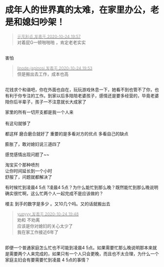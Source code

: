 # 成年人的世界真的太难，在家里办公，老是和媳妇吵架！


<div class="quote"><blockquote><font size="2"><a href="https://www.hostloc.com/forum.php?mod=redirect&amp;goto=findpost&amp;pid=9347287&amp;ptid=758059" target="_blank"><font color="#999999">元亨利贞 发表于 2020-10-24 19:57</font></a></font><br />
对着屁G一顿啪啪啪 ，肯定老老实实</blockquote></div><br />
<img src="static/image/smiley/yct/014.gif" smilieid="45" border="0" alt="" />害怕

<div class="quote"><blockquote><font size="2"><a href="https://www.hostloc.com/forum.php?mod=redirect&amp;goto=findpost&amp;pid=9347270&amp;ptid=758059" target="_blank"><font color="#999999">linode-jspinosi 发表于 2020-10-24 19:53</font></a></font><br />
但是搬出去工作，成本也高</blockquote></div><br />
花钱求个和谐吧，你在外面也自在，玩玩游戏休息一下，她看不到也管不了你，也有利于你专注的工作。到家以后多陪陪老婆孩子，感情还是要多经营的，毕竟老婆陪你后半辈子，孩子一不注意就长大成家了

家里的所有一切开支都是我一个人来<br />
<br />
有这句就够了

都这样 磨合磨合就好了 重要的是多看对方的优点 多看自己的缺点

膨胀了，敢对媳妇说三道四了

感觉感情出现问题了~~

淘宝买个那种喷剂 <br />
让你时间延长到一个小时<br />
舒服了，问题就都解决了

有时候忙到凌晨4 5点 ?凌晨4 5点？为什么能忙到那么晚？既然能忙到那么晚说明确实很忙啊，这么忙两个人一起完成不是应该做的？

楼主 到手的数字是多少 。又10几个吗。又的话就搬出去<img src="static/image/smiley/default/lol.gif" smilieid="12" border="0" alt="" />

<div class="quote"><blockquote><font size="2"><a href="https://www.hostloc.com/forum.php?mod=redirect&amp;goto=findpost&amp;pid=9347244&amp;ptid=758059" target="_blank"><font color="#999999">yueyyy 发表于 2020-10-24 19:48</font></a></font><br />
劝和 不劝离<br />
应该是你对媳妇的关心太少了<br />
我在家工作接近6年了</blockquote></div><br />
即便一个普通家庭怎么忙也不可能到凌晨4 5点。如果需要忙那么晚说明那本来就是需要两个人来完成的，如果只有一个人只会更晚，而且也不太合理，为什么一个家庭主妇会有要需要忙到凌晨 4 5点的事情？
